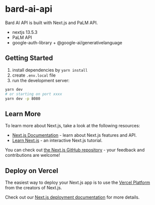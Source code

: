 # bard-ai-api
Bard AI API is built with Next.js and PaLM API.
- nextjs 13.5.3
- PaLM API
- google-auth-library + @google-ai/generativelanguage

## Getting Started
1. install dependencies by ```yarn install```
2. create ```.env.local``` file
3. run the development server:
```bash
yarn dev
# or starting on port xxxx
yarn dev -p 8080
```



## Learn More

To learn more about Next.js, take a look at the following resources:

- [Next.js Documentation](https://nextjs.org/docs) - learn about Next.js features and API.
- [Learn Next.js](https://nextjs.org/learn) - an interactive Next.js tutorial.

You can check out [the Next.js GitHub repository](https://github.com/vercel/next.js/) - your feedback and contributions are welcome!

## Deploy on Vercel

The easiest way to deploy your Next.js app is to use the [Vercel Platform](https://vercel.com/new?utm_medium=default-template&filter=next.js&utm_source=create-next-app&utm_campaign=create-next-app-readme) from the creators of Next.js.

Check out our [Next.js deployment documentation](https://nextjs.org/docs/deployment) for more details.

